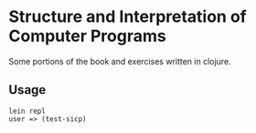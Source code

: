 # Structure and Interpretation of Computer Programs

Some portions of the book and exercises written in clojure.

## Usage

    lein repl
    user => (test-sicp)

